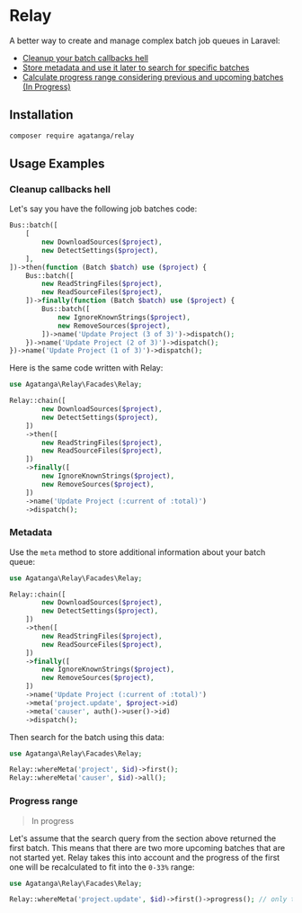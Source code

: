 # Relay

A better way to create and manage complex batch job queues in Laravel:

 -  [Cleanup your batch callbacks hell](#cleanup-callbacks-hell)
 -  [Store metadata and use it later to search for specific batches](#metadata)
 -  [Calculate progress range considering previous and upcoming batches (In Progress)](#progress-range)

## Installation

```bash
composer require agatanga/relay
```

## Usage Examples

### Cleanup callbacks hell

Let's say you have the following job batches code:

```php
Bus::batch([
    [
        new DownloadSources($project),
        new DetectSettings($project),
    ],
])->then(function (Batch $batch) use ($project) {
    Bus::batch([
        new ReadStringFiles($project),
        new ReadSourceFiles($project),
    ])->finally(function (Batch $batch) use ($project) {
        Bus::batch([
            new IgnoreKnownStrings($project),
            new RemoveSources($project),
        ])->name('Update Project (3 of 3)')->dispatch();
    })->name('Update Project (2 of 3)')->dispatch();
})->name('Update Project (1 of 3)')->dispatch();
```

Here is the same code written with Relay:

```php
use Agatanga\Relay\Facades\Relay;

Relay::chain([
        new DownloadSources($project),
        new DetectSettings($project),
    ])
    ->then([
        new ReadStringFiles($project),
        new ReadSourceFiles($project),
    ])
    ->finally([
        new IgnoreKnownStrings($project),
        new RemoveSources($project),
    ])
    ->name('Update Project (:current of :total)')
    ->dispatch();
```

### Metadata

Use the `meta` method to store additional information about your batch queue:

```php
use Agatanga\Relay\Facades\Relay;

Relay::chain([
        new DownloadSources($project),
        new DetectSettings($project),
    ])
    ->then([
        new ReadStringFiles($project),
        new ReadSourceFiles($project),
    ])
    ->finally([
        new IgnoreKnownStrings($project),
        new RemoveSources($project),
    ])
    ->name('Update Project (:current of :total)')
    ->meta('project.update', $project->id)
    ->meta('causer', auth()->user()->id)
    ->dispatch();
```

Then search for the batch using this data:

```php
use Agatanga\Relay\Facades\Relay;

Relay::whereMeta('project', $id)->first();
Relay::whereMeta('causer', $id)->all();
```

### Progress range

> In progress

Let's assume that the search query from the section above returned the first
batch. This means that there are two more upcoming batches that are not started
yet. Relay takes this into account and the progress of the first one will be
recalculated to fit into the `0-33%` range:

```php
use Agatanga\Relay\Facades\Relay;

Relay::whereMeta('project.update', $id)->first()->progress(); // only the final batch can return 100%
```
